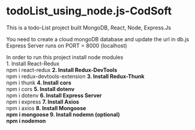 # todoList_using_node.js-CodSoft
This is a todo-List project built MongoDB, React, Node, Express.Js

You need to create a cloud mongoDB database and update the url in db.js
Express Server runs on PORT = 8000 (localhost)

In order to run this project install node modules 
<br>1. Install React-Redux</b> <br>
   npm i react-redux
<b>2. Install Redux-DevTools</b> <br>
   npm i redux-devtools-extension
<b>3. Install Redux-Thunk</b> <br>
   npm i thunk
<b>4. Install cors</b> <br>
   npm i cors
<b>5. Install dotenv</b> <br>
   npm i dotenv
<b>6. Install Express Server</b> <br>
   npm i express
<b>7. Install Axios</b> <br>
   npm i axios
<b>8. Install Mongoose<b> <br>
   npm i mongoose
<b>9. Install nodemn (optional)</b> <br>
   npm i nodemon
